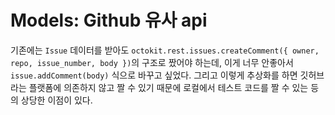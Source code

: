 # Models: Github 유사 api
기존에는 `Issue` 데이터를 받아도 `octokit.rest.issues.createComment({ owner, repo, issue_number, body })`의
구조로 짰어야 하는데, 이게 너무 안좋아서 `issue.addComment(body)` 식으로 바꾸고 싶었다.
그리고 이렇게 추상화를 하면 깃허브라는 플랫폼에 의존하지 않고 짤 수 있기 때문에 로컬에서 테스트 코드를 짤 수
있는 등의 상당한 이점이 있다.

